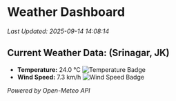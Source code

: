 
# Weather Dashboard

_Last Updated: 2025-09-14 14:08:14_

## Current Weather Data: (Srinagar, JK)
- **Temperature:** 24.0 °C ![Temperature Badge](https://img.shields.io/badge/Temperature-Medium%20Temp-green)
- **Wind Speed:** 7.3 km/h ![Wind Speed Badge](https://img.shields.io/badge/Wind%20Speed-Light%20Wind-blue)

*Powered by Open-Meteo API*
